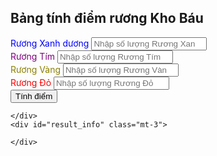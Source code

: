 
<!DOCTYPE html>
<html lang="en">

<head>
    <meta charset="UTF-8">
    <meta name="viewport" content="width=device-width, initial-scale=1.0">
    <title>Stellar Points Calculator</title>
    <link rel="icon" href="https://avatars.githubusercontent.com/u/67627577?v=4">
    <link href="https://cdn.jsdelivr.net/npm/bootstrap@5.0.2/dist/css/bootstrap.min.css" rel="stylesheet"
        integrity="sha384-EVSTQN3/azprG1Anm3QDgpJLIm9Nao0Yz1ztcQTwFspd3yD65VohhpuuCOmLASjC" crossorigin="anonymous">
    <script src="https://cdn.jsdelivr.net/npm/bootstrap@5.0.2/dist/js/bootstrap.bundle.min.js"
        integrity="sha384-MrcW6ZMFYlzcLA8Nl+NtUVF0sA7MsXsP1UyJoMp4YLEuNSfAP+JcXn/tWtIaxVXM"
        crossorigin="anonymous"></script>
</head>

<div class="container">
    <h2 class="p-3">Bảng tính điểm rương Kho Báu</h2>
    <form onsubmit="calculate_stellar_points(event, this)">
        <div class="mb-3">
            <label for="blue_treasure" class="form-label" style="color:blue;">Rương Xanh dương</label>
            <input type="number" min="0" class="form-control" id="blue_treasure"
                placeholder="Nhập số lượng Rương Xanh lam">
        </div>
        <div class="mb-3">
            <label for="purple_treasure" class="form-label" style="color:purple;">Rương Tím</label>
            <input type="number" min="0" class="form-control" id="purple_treasure"
                placeholder="Nhập số lượng Rương Tím">
        </div>
        <div class="mb-3">
            <label for="yellow_treasure" class="form-label" style="color:#8B8000;">Rương Vàng</label>
            <input type="number" min="0" class="form-control" id="yellow_treasure"
                placeholder="Nhập số lượng Rương Vàng">
        </div>
        <div class="mb-3">
            <label for="red_treasure" class="form-label" style="color:red;">Rương Đỏ</label>
            <input type="number" min="0" class="form-control" id="red_treasure" placeholder="Nhập số lượng Rương Đỏ">
        </div>
        <button type="submit" class="btn btn-primary">Tính điểm</button>
    </form>
    <div id="result" class="mt-3">

    </div>
    <div id="result_info" class="mt-3">

    </div>
</div>
<script>

    function calculate_stellar_points(event, form) {
        event.preventDefault();

        // stages:
        // 40 - 2
        // 70 - 10
        // 100 - 20
        // 130 - 50

        // when you spend 40 - you will credit 40 points to points_earned and credit 2 points to available_points
        // when you spend 70 - you will credit 70 points to points_earned and credit 12 points to available_points
        // when you spend 100 - you will credit 100 points to points_earned and credit 32 points to available_points
        // when you spend 130 - you will credit 130 points to points_earned and credit 82 points to available_points and cycle starts again

        const required_points_stages = [40, 30, 30, 30];
        const earned_points_stages = [2, 10, 20, 50];

        let treasure_counters = [form.blue_treasure.value, form.purple_treasure.value, form.yellow_treasure.value, form.red_treasure.value];
        let available_points = 0;
        let points_earned = 0;

        for (let c_stage = 0; c_stage < required_points_stages.length; c_stage++) {
            available_points += treasure_counters[c_stage] * earned_points_stages[c_stage]
        }

        while (available_points > 0) {
            for (let c_stage = 0; c_stage < required_points_stages.length && available_points > 0; c_stage++) {

                if (available_points >= required_points_stages[c_stage]) {
                    points_earned = points_earned + required_points_stages[c_stage];
                    available_points = available_points - required_points_stages[c_stage] + earned_points_stages[c_stage];
                    treasure_counters[c_stage]++;
                }
                else {
                    points_earned += available_points;
                    available_points = 0;
                }
            }
        }

        document.getElementById("result").innerHTML = `Bạn sẽ nhận được <b>${points_earned}</b> điểm${points_earned > 0 ? 's' : ''}`;
        document.getElementById("result_info").innerHTML =
            `<ul>
                <li>Mở <b style="color:blue;">${treasure_counters[0] || 0} Xanh lam</b> Rương Xanh lam</li>
                <li>Mở <b style="color:purple;">${treasure_counters[1] || 0} Tím</b> Rương Tím</li>
                <li>Mở <b style="color:#8B8000;">${treasure_counters[2] || 0} Vàng</b> Rương Vàng</li>
                <li>Mở <b style="color:red;">${treasure_counters[3] || 0} Đỏ</b> Rương Đỏ</li>
            </ul>`;
    }
</script>

</html>
